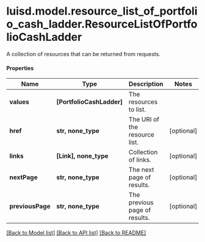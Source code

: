 # luisd.model.resource_list_of_portfolio_cash_ladder.ResourceListOfPortfolioCashLadder

A collection of resources that can be returned from requests.

#### Properties
Name | Type | Description | Notes
------------ | ------------- | ------------- | -------------
**values** | **[PortfolioCashLadder]** | The resources to list. | 
**href** | **str, none_type** | The URI of the resource list. | [optional] 
**links** | **[Link], none_type** | Collection of links. | [optional] 
**nextPage** | **str, none_type** | The next page of results. | [optional] 
**previousPage** | **str, none_type** | The previous page of results. | [optional] 

[[Back to Model list]](../../README.md#documentation-for-models) [[Back to API list]](../../README.md#documentation-for-api-endpoints) [[Back to README]](../../README.md)

